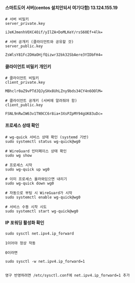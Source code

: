 #### 스마트도어 서버(centos 설치안되서 여기다함) 13.124.155.19

```less
# 서버 비밀키
server_private.key

iJeKJmenhVOXC4Oif/yIlZA+DoMLKeY/rsS60Ef+4lk=

# 서버 공개키 (클라이언트와 공유할 것)
server_public.key

ZsWlsY81Fc2DHaOHjfQizwr32bk32SbAere3YIDbFH4=
```

#### 클라이언트 비밀키 개인키

```less
# 클라이언트 비밀키
client_private.key

MBhclr0aZ9vPTdJQJySHx8UhLZny9bds34CY4n6OOlM=

# 클라이언트 공개키 (서버에 알려줘야 함)
client_public.key

FSNL9nRwIW63v1TN9CC6r8ia+3XsPZpMY94gUK83uDc=
```

#### 프로세스 상태 확인

```less
# wg-quick 서비스 상태 확인 (systemd 기반)
sudo systemctl status wg-quick@wg0

# WireGuard 인터페이스 상태 확인
sudo wg show

# 프로세스 시작
sudo wg-quick up wg0

# 이미 프로세스 올라와있으면 내리기
sudo wg-quick down wg0

# 자동으로 부팅 시 WireGuard가 시작
sudo systemctl enable wg-quick@wg0

# 서비스 수동 시작 시도
sudo systemctl start wg-quick@wg0
```

#### IP 포워딩 활성화 확인
```less
sudo sysctl net.ipv4.ip_forward

1이어야 정상 작동

0이라면

sudo sysctl -w net.ipv4.ip_forward=1


영구 반영하려면 /etc/sysctl.conf에 net.ipv4.ip_forward=1 추가
```













